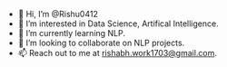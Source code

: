- 👋 Hi, I’m @Rishu0412
- 👀 I’m interested in Data Science, Artifical Intelligence.
- 🌱 I’m currently learning NLP.
- 💞️ I’m looking to collaborate on NLP projects.
- 📫 Reach out to me at rishabh.work1703@gmail.com.

<!---
Rishu0412/Rishu0412 is a ✨ special ✨ repository because its `README.md` (this file) appears on your GitHub profile.
You can click the Preview link to take a look at your changes.
--->
